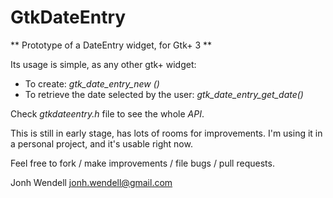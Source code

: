GtkDateEntry
============

** Prototype of a DateEntry widget, for Gtk+ 3 **

Its usage is simple, as any other gtk+ widget:

* To create: _gtk_date_entry_new ()_
* To retrieve the date selected by the user: _gtk_date_entry_get_date()_

Check _gtkdateentry.h_ file to see the whole _API_.

This is still in early stage, has lots of rooms for improvements.
I'm using it in a personal project, and it's usable right now.

Feel free to fork / make improvements / file bugs / pull requests.

Jonh Wendell
jonh.wendell@gmail.com

